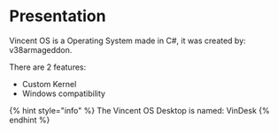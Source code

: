 # Presentation

Vincent OS is a Operating System made in C#, it was created by: v38armageddon.

There are 2 features:

* Custom Kernel
* Windows compatibility

{% hint style="info" %}
The Vincent OS Desktop is named: VinDesk
{% endhint %}

